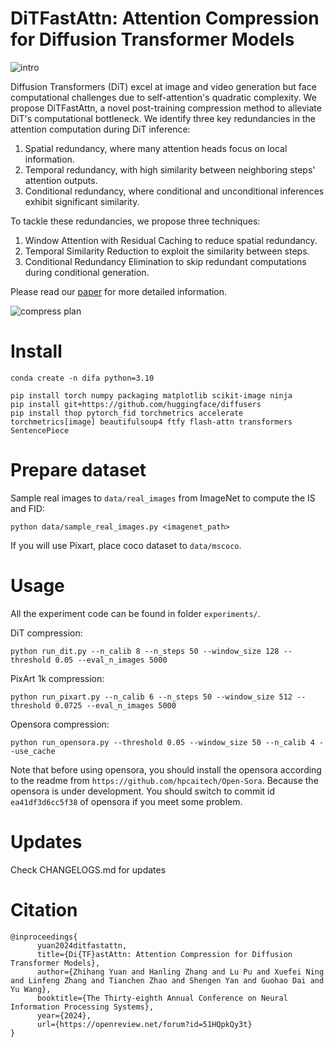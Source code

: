 # DiTFastAttn: Attention Compression for Diffusion Transformer Models

![intro](assets/intro.png)

Diffusion Transformers (DiT) excel at image and video generation but face computational challenges due to self-attention's quadratic complexity. We propose DiTFastAttn, a novel post-training compression method to alleviate DiT's computational bottleneck. We identify three key redundancies in the attention computation during DiT inference:
1. Spatial redundancy, where many attention heads focus on local information.
2. Temporal redundancy, with high similarity between neighboring steps' attention outputs.
3. Conditional redundancy, where conditional and unconditional inferences exhibit significant similarity.

To tackle these redundancies, we propose three techniques:
1. Window Attention with Residual Caching to reduce spatial redundancy.
2. Temporal Similarity Reduction to exploit the similarity between steps.
3. Conditional Redundancy Elimination to skip redundant computations during conditional generation.

Please read our [paper](https://openreview.net/pdf?id=51HQpkQy3t) for more detailed information.

![compress plan](assets/compression_plan_curr.png)

# Install

```
conda create -n difa python=3.10
```


```
pip install torch numpy packaging matplotlib scikit-image ninja
pip install git+https://github.com/huggingface/diffusers
pip install thop pytorch_fid torchmetrics accelerate torchmetrics[image] beautifulsoup4 ftfy flash-attn transformers SentencePiece
```

# Prepare dataset

Sample real images to `data/real_images` from ImageNet to compute the IS and FID:
```
python data/sample_real_images.py <imagenet_path>
```

If you will use Pixart, place coco dataset to `data/mscoco`.

# Usage
All the experiment code can be found in folder `experiments/`.

DiT compression:
```
python run_dit.py --n_calib 8 --n_steps 50 --window_size 128 --threshold 0.05 --eval_n_images 5000
```

PixArt 1k compression:
```
python run_pixart.py --n_calib 6 --n_steps 50 --window_size 512 --threshold 0.0725 --eval_n_images 5000

```

Opensora compression:
```
python run_opensora.py --threshold 0.05 --window_size 50 --n_calib 4 --use_cache
```
Note that before using opensora, you should install the opensora according to the readme from `https://github.com/hpcaitech/Open-Sora`. Because the opensora is under development. You should switch to commit id `ea41df3d6cc5f38` of opensora if you meet some problem.

# Updates

Check CHANGELOGS.md for updates

# Citation

```
@inproceedings{
      yuan2024ditfastattn,
      title={Di{TF}astAttn: Attention Compression for Diffusion Transformer Models},
      author={Zhihang Yuan and Hanling Zhang and Lu Pu and Xuefei Ning and Linfeng Zhang and Tianchen Zhao and Shengen Yan and Guohao Dai and Yu Wang},
      booktitle={The Thirty-eighth Annual Conference on Neural Information Processing Systems},
      year={2024},
      url={https://openreview.net/forum?id=51HQpkQy3t}
}
```